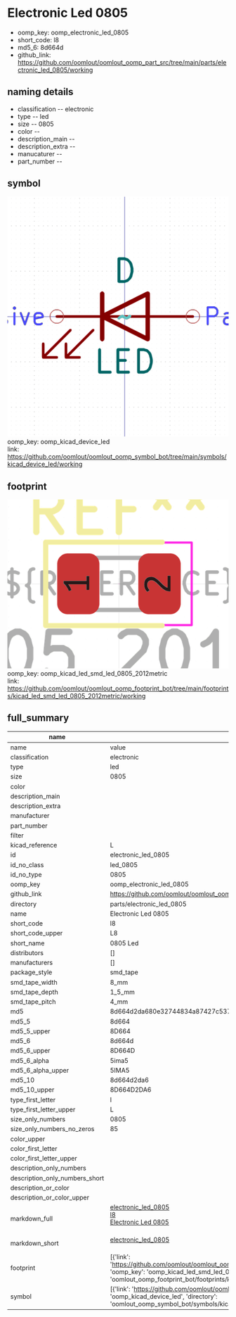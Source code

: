 # Electronic Led 0805

  
* oomp_key: oomp_electronic_led_0805 
* short_code: l8
* md5_6: 8d664d  
* github_link: https://github.com/oomlout/oomlout_oomp_part_src/tree/main/parts/electronic_led_0805/working  
## naming details
* classification -- electronic
* type -- led
* size -- 0805
* color -- 
* description_main -- 
* description_extra -- 
* manucaturer -- 
* part_number -- 



## symbol

![](symbol/0/working/working_600.png)  
oomp_key: oomp_kicad_device_led  
link: https://github.com/oomlout/oomlout_oomp_symbol_bot/tree/main/symbols/kicad_device_led/working  

## footprint

![](footprint/0/working/working_600.png)  
oomp_key: oomp_kicad_led_smd_led_0805_2012metric  
link: https://github.com/oomlout/oomlout_oomp_footprint_bot/tree/main/footprints/kicad_led_smd_led_0805_2012metric/working  

## full_summary
| name | value | 
| --- | --- | 
| name | value | 
| classification | electronic | 
| type | led | 
| size | 0805 | 
| color |  | 
| description_main |  | 
| description_extra |  | 
| manufacturer |  | 
| part_number |  | 
| filter |  | 
| kicad_reference | L | 
| id | electronic_led_0805 | 
| id_no_class | led_0805 | 
| id_no_type | 0805 | 
| oomp_key | oomp_electronic_led_0805 | 
| github_link | https://github.com/oomlout/oomlout_oomp_part_src/tree/main/parts/electronic_led_0805/working | 
| directory | parts/electronic_led_0805 | 
| name | Electronic Led 0805 | 
| short_code | l8 | 
| short_code_upper | L8 | 
| short_name | 0805 Led | 
| distributors | [] | 
| manufacturers | [] | 
| package_style | smd_tape | 
| smd_tape_width | 8_mm | 
| smd_tape_depth | 1_5_mm | 
| smd_tape_pitch | 4_mm | 
| md5 | 8d664d2da680e32744834a87427c5377 | 
| md5_5 | 8d664 | 
| md5_5_upper | 8D664 | 
| md5_6 | 8d664d | 
| md5_6_upper | 8D664D | 
| md5_6_alpha | 5ima5 | 
| md5_6_alpha_upper | 5IMA5 | 
| md5_10 | 8d664d2da6 | 
| md5_10_upper | 8D664D2DA6 | 
| type_first_letter | l | 
| type_first_letter_upper | L | 
| size_only_numbers | 0805 | 
| size_only_numbers_no_zeros | 85 | 
| color_upper |  | 
| color_first_letter |  | 
| color_first_letter_upper |  | 
| description_only_numbers |  | 
| description_only_numbers_short |   | 
| description_or_color |   | 
| description_or_color_upper |   | 
| markdown_full | [electronic_led_0805](https://github.com/oomlout/oomlout_oomp_part_src/tree/main/parts/electronic_led_0805/working)<br>[l8](https://github.com/oomlout/oomlout_oomp_part_src/tree/main/parts/electronic_led_0805/working)<br>[Electronic Led 0805](https://github.com/oomlout/oomlout_oomp_part_src/tree/main/parts/electronic_led_0805/working)<br><br> | 
| markdown_short | [electronic_led_0805](https://github.com/oomlout/oomlout_oomp_part_src/tree/main/parts/electronic_led_0805/working)<br><br> | 
| footprint | [{'link': 'https://github.com/oomlout/oomlout_oomp_footprint_bot/tree/main/foootprntss/kicad_led_smd_led_0805_2012metric', 'oomp_key': 'oomp_kicad_led_smd_led_0805_2012metric', 'directory': 'oomlout_oomp_footprint_bot/footprints/kicad_led_smd_led_0805_2012metric//working/working.kicad_mod'}] | 
| symbol | [{'link': 'https://github.com/oomlout/oomlout_oomp_symbol_bot/tree/main/symbols/kicad_device_led', 'oomp_key': 'oomp_kicad_device_led', 'directory': 'oomlout_oomp_symbol_bot/symbols/kicad_device_led//working/working.kicad_sym'}] | 
